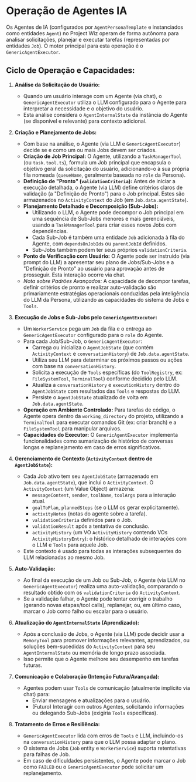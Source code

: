 # Operação de Agentes IA

Os Agentes de IA (configurados por `AgentPersonaTemplate` e instanciados como entidades `Agent`) no Project Wiz operam de forma autônoma para analisar solicitações, planejar e executar tarefas (representadas por entidades `Job`). O motor principal para esta operação é o `GenericAgentExecutor`.

## Ciclo de Operação e Capacidades:

1.  **Análise da Solicitação do Usuário:**
    *   Quando um usuário interage com um Agente (via chat), o `GenericAgentExecutor` utiliza o LLM configurado para o Agente para interpretar a necessidade e o objetivo do usuário.
    *   Esta análise considera o `AgentInternalState` da instância do Agente (se disponível e relevante) para contexto adicional.

2.  **Criação e Planejamento de Jobs:**
    *   Com base na análise, o Agente (via LLM e `GenericAgentExecutor`) decide se e como um ou mais Jobs devem ser criados.
    *   **Criação de Job Principal:** O Agente, utilizando a `TaskManagerTool` (ou `task.tool.ts`), formula um Job principal que encapsula o objetivo geral da solicitação do usuário, adicionando-o à sua própria fila nomeada (`queueName`, geralmente baseada no `role` da Persona).
    *   **Definição de "Pronto" (`validationCriteria`):** Antes de iniciar a execução detalhada, o Agente (via LLM) define critérios claros de validação (a "Definição de Pronto") para o Job principal. Estes são armazenados no `ActivityContext` do Job (em `Job.data.agentState`).
    *   **Planejamento Detalhado e Decomposição (Sub-Jobs):**
        *   Utilizando o LLM, o Agente pode decompor o Job principal em uma sequência de Sub-Jobs menores e mais gerenciáveis, usando a `TaskManagerTool` para criar esses novos Jobs com dependências.
        *   Cada Sub-Job é também uma entidade `Job` adicionada à fila do Agente, com `dependsOnJobIds` ou `parentJobId` definidos.
        *   Sub-Jobs também podem ter seus próprios `validationCriteria`.
    *   **Ponto de Verificação com Usuário:** O Agente pode ser instruído (via prompt do LLM) a apresentar seu plano de Jobs/Sub-Jobs e a "Definição de Pronto" ao usuário para aprovação antes de prosseguir. Esta interação ocorre via chat.
    *   *Nota sobre Padrões Avançados:* A capacidade de decompor tarefas, definir critérios de pronto e realizar auto-validação são primariamente estratégias operacionais conduzidas pela inteligência do LLM da Persona, utilizando as capacidades do sistema de Jobs e `Tools`.

3.  **Execução de Jobs e Sub-Jobs pelo `GenericAgentExecutor`:**
    *   Um `WorkerService` pega um `Job` da fila e o entrega ao `GenericAgentExecutor` configurado para o `role` do Agente.
    *   Para cada Job/Sub-Job, o `GenericAgentExecutor`:
        *   Carrega ou inicializa o `AgentJobState` (que contém `ActivityContext` e `conversationHistory`) de `Job.data.agentState`.
        *   Utiliza seu LLM para determinar os próximos passos ou ações com base na `conversationHistory`.
        *   Solicita a execução de `Tools` específicas (do `ToolRegistry`, ex: `FileSystemTool`, `TerminalTool`) conforme decidido pelo LLM.
        *   Atualiza a `conversationHistory` e `executionHistory` dentro do `AgentJobState` com resultados das `Tools` e respostas do LLM.
        *   Persiste o `AgentJobState` atualizado de volta em `Job.data.agentState`.
    *   **Operação em Ambiente Controlado:** Para tarefas de código, o Agente opera dentro da `working_directory` do projeto, utilizando a `TerminalTool` para executar comandos Git (ex: criar branch) e a `FileSystemTool` para manipular arquivos.
    *   **Capacidades do Executor:** O `GenericAgentExecutor` implementa funcionalidades como sumarização de histórico de conversas longas e replanejamento em caso de erros significativos.

4.  **Gerenciamento de Contexto (`ActivityContext` dentro de `AgentJobState`):**
    *   Cada Job ativo tem seu `AgentJobState` (armazenado em `Job.data.agentState`), que inclui o `ActivityContext`. O `ActivityContext` (um Value Object) armazena:
        *   `messageContent`, `sender`, `toolName`, `toolArgs` para a interação atual.
        *   `goalToPlan`, `plannedSteps` (se o LLM os gerar explicitamente).
        *   `activityNotes` (notas do agente sobre a tarefa).
        *   `validationCriteria` definidos para o Job.
        *   `validationResult` após a tentativa de conclusão.
        *   `activityHistory` (um VO `ActivityHistory` contendo VOs `ActivityHistoryEntry`): o histórico detalhado de interações com o LLM e `Tools` para aquele Job.
    *   Este contexto é usado para todas as interações subsequentes do LLM relacionadas ao mesmo Job.

5.  **Auto-Validação:**
    *   Ao final da execução de um Job ou Sub-Job, o Agente (via LLM no `GenericAgentExecutor`) realiza uma auto-validação, comparando o resultado obtido com os `validationCriteria` do `ActivityContext`.
    *   Se a validação falhar, o Agente pode tentar corrigir o trabalho (gerando novas etapas/tool calls), replanejar, ou, em último caso, marcar o Job como falho ou escalar para o usuário.

6.  **Atualização do `AgentInternalState` (Aprendizado):**
    *   Após a conclusão de Jobs, o Agente (via LLM) pode decidir usar a `MemoryTool` para promover informações relevantes, aprendizados, ou soluções bem-sucedidas do `ActivityContext` para seu `AgentInternalState` ou memória de longo prazo associada.
    *   Isso permite que o Agente melhore seu desempenho em tarefas futuras.

7.  **Comunicação e Colaboração (Intenção Futura/Avançada):**
    *   Agentes podem usar `Tools` de comunicação (atualmente implícito via chat) para:
        *   Enviar mensagens e atualizações para o usuário.
        *   (Futuro) Interagir com outros Agentes, solicitando informações ou delegando Sub-Jobs (exigiria `Tools` específicas).

8.  **Tratamento de Erros e Resiliência:**
    *   `GenericAgentExecutor` lida com erros de `Tools` e LLM, incluindo-os na `conversationHistory` para que o LLM possa adaptar o plano.
    *   O sistema de Jobs (`Job` entity e `WorkerService`) suporta retentativas para falhas de Job.
    *   Em caso de dificuldades persistentes, o Agente pode marcar o Job como `FAILED` ou o `GenericAgentExecutor` pode solicitar um replanejamento.
